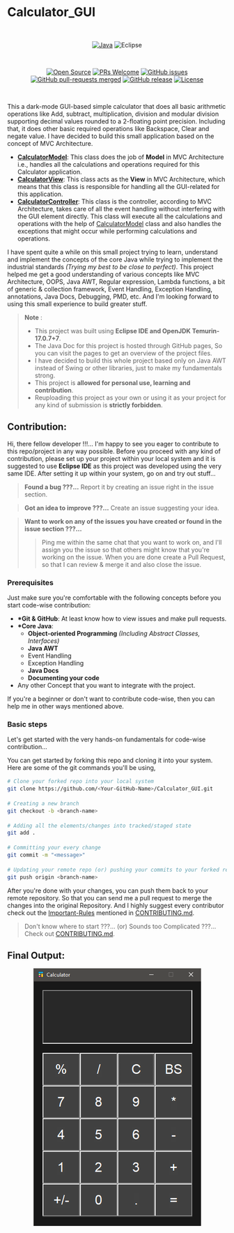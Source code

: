 # Calculator_GUI <img src="https://github.com/iamwatchdogs/Calculator_GUI/actions/workflows/pages/pages-build-deployment/badge.svg" alt="" align="right">

<br>
<div align="center">

[![Java](https://img.shields.io/badge/java-%23ED8B00.svg?style=for-the-badge&logo=openjdk&logoColor=white)](https://github.com/iamwatchdogs?tab=repositories&q=&type=public&language=java&sort=)
![Eclipse](https://img.shields.io/badge/Eclipse-FE7A16.svg?style=for-the-badge&logo=Eclipse&logoColor=white)

<br>

[![Open Source](https://badges.frapsoft.com/os/v1/open-source.svg?v=103)](https://github.com/iamwatchdogs?tab=repositories&q=&type=public&language=&sort=)
[![PRs Welcome](https://img.shields.io/badge/PRs-welcome-brightgreen.svg?style=flat-square)](https://github.com/iamwatchdogs/Calculator_GUI/pulls)
[![GitHub issues](https://img.shields.io/github/issues/iamwatchdogs/Calculator_GUI.svg)](https://github.com/iamwatchdogs/Calculator_GUI/issues)
[![GitHub pull-requests merged](https://badgen.net/github/merged-prs/iamwatchdogs/Calculator_GUI)](https://github.com/iamwatchdogs/Calculator_GUI.js/pulls?q=is%3Amerged)
[![GitHub release](https://img.shields.io/github/release/iamwatchdogs/Calculator_GUI)](https://GitHub.com/iamwatchdogs/Calculator_GUI/releases/)
[![License](https://img.shields.io/badge/License-Apache_2.0-blue.svg)](https://opensource.org/licenses/Apache-2.0)

</div>
<br>

This a dark-mode GUI-based simple calculator that does all basic arithmetic operations like Add, subtract, multiplication, division and modular division supporting decimal values rounded to a 2-floating point precision. Including that, it does other basic required operations like Backspace, Clear and negate value. I have decided to build this small application based on the concept of MVC Architecture.

- [**CalculatorModel**](./src/calculator/CalculatorModel.java "Goto CalculatorModel.java"): This class does the job of **Model** in MVC Architecture i.e., handles all the calculations and operations required for this Calculator application.
- [**CalculatorView**](./src/calculator/CalculatorView.java "Goto CalculatorView.java"): This class acts as the **View** in MVC Architecture, which means that this class is responsible for handling all the GUI-related for this application.
- [**CalculatorController**](./src/calculator/CalculatorController.java "Goto CalculatorController.java"): This class is the controller, according to MVC Architecture, takes care of all the event handling without interfering with the GUI element directly. This class will execute all the calculations and operations with the help of [CalculatorModel](./src/calculator/CalculatorModel.java "Goto CalculatorModel.java") class and also handles the exceptions that might occur while performing calculations and operations.

I have spent quite a while on this small project trying to learn, understand and implement the concepts of the core Java while trying to implement the industrial standards _(Trying my best to be close to perfect)_. This project helped me get a good understanding of various concepts like MVC Architecture, OOPS, Java AWT, Regular expression, Lambda functions, a bit of generic & collection framework, Event Handling, Exception Handling, annotations, Java Docs, Debugging, PMD, etc. And I'm looking forward to using this small experience to build greater stuff.

> **Note** :
>
> - This project was built using **Eclipse IDE and OpenJDK Temurin-17.0.7+7**.
> - The Java Doc for this project is hosted through GitHub pages, So you can visit the pages to get an overview of the project files.
> - I have decided to build this whole project based only on Java AWT instead of Swing or other libraries, just to make my fundamentals strong.
> - This project is **allowed for personal use, learning and contribution**.
> - Reuploading this project as your own or using it as your project for any kind of submission is **strictly forbidden**.

## Contribution:

Hi, there fellow developer !!!... I'm happy to see you eager to contribute to this repo/project in any way possible. Before you proceed with any kind of contribution, please set up your project within your local system and it is suggested to use **Eclipse IDE** as this project was developed using the very same IDE. After setting it up within your system, go on and try out stuff...

> **Found a bug ???...** Report it by creating an issue right in the issue section.

> **Got an idea to improve ???...** Create an issue suggesting your idea.

> **Want to work on any of the issues you have created or found in the issue section ???...**
>
> > Ping me within the same chat that you want to work on, and I'll assign you the issue so that others might know that you're working on the issue.
> > When you are done create a Pull Request, so that I can review & merge it and also close the issue.

### Prerequisites

Just make sure you're comfortable with the following concepts before you start code-wise contribution:

- **\*Git & GitHub**: At least know how to view issues and make pull requests.
- **\*Core Java**:
  - **Object-oriented Programming** _(Including Abstract Classes, Interfaces)_
  - **Java AWT**
  - Event Handling
  - Exception Handling
  - **Java Docs**
  - **Documenting your code**
- Any other Concept that you want to integrate with the project.

If you're a beginner or don't want to contribute code-wise, then you can help me in other ways mentioned above.

### Basic steps

Let's get started with the very hands-on fundamentals for code-wise contribution...

You can get started by forking this repo and cloning it into your system. Here are some of the git commands you'll be using,

```bash
# Clone your forked repo into your local system
git clone https://github.com/<Your-GitHub-Name>/Calculator_GUI.git

# Creating a new branch
git checkout -b <branch-name>

# Adding all the elements/changes into tracked/staged state
git add .

# Committing your every change
git commit -m "<message>"

# Updating your remote repo (or) pushing your commits to your forked repo
git push origin <branch-name>
```

After you're done with your changes, you can push them back to your remote repository. So that you can send me a pull request to merge the changes into the original Repository.
And I highly suggest every contributor check out the [Important-Rules](CONTRIBUTING.md#important-rules "Goto Important Rules in CONTRIBUTING.md") mentioned in [CONTRIBUTING.md](CONTRIBUTING.md "Goto CONTRIBUTING.md").

> Don't know where to start ???... (or) Sounds too Complicated ???... Check out [CONTRIBUTING.md](CONTRIBUTING.md "Let's go to CONTRIBUTING.md").

## Final Output:

<div align="center">

![Output](src/calculator/images/OP.png "Goto OP.png")

</div>

